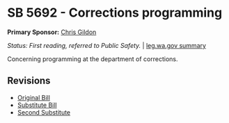 # SB 5692 - Corrections programming
**Primary Sponsor:** [Chris Gildon](/person/leg/gildon_ch.md)

*Status: First reading, referred to Public Safety.* | [leg.wa.gov summary](https://app.leg.wa.gov/billsummary?BillNumber=5692&Year=2021)

Concerning programming at the department of corrections.

## Revisions
* [Original Bill](1/)
* [Substitute Bill](S/)
* [Second Substitute](S2/)